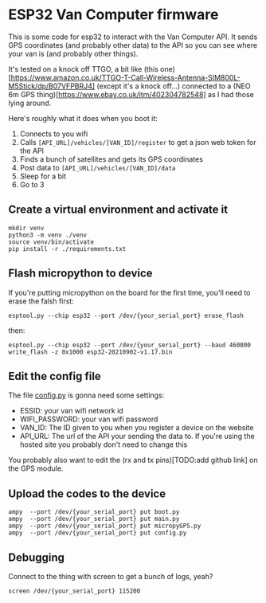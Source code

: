 # ESP32 Van Computer firmware

This is some code for esp32 to interact with the Van Computer API. It sends GPS coordinates (and probably other data) to the API so you can see where your van is (and probably other things).

It's tested on a knock off TTGO, a bit like (this one)[https://www.amazon.co.uk/TTGO-T-Call-Wireless-Antenna-SIM800L-M5Stick/dp/B07VFPBRJ4] (except it's a knock off...) connected to a (NEO 6m GPS thing)[https://www.ebay.co.uk/itm/402304782548] as I had those lying around.

Here's roughly what it does when you boot it:

1. Connects to you wifi
2. Calls `[API_URL]/vehicles/[VAN_ID]/register` to get a json web token for the API
3. Finds a bunch of satellites and gets its GPS coordinates
4. Post data to `[API_URL]/vehicles/[VAN_ID]/data`
5. Sleep for a bit
6. Go to 3

## Create a virtual environment and activate it

```
mkdir venv
python3 -m venv ./venv
source venv/bin/activate
pip install -r ./requirements.txt
```

## Flash micropython to device

If you're putting micropython on the board for the first time, you'll need to erase the falsh first:

`esptool.py --chip esp32 --port /dev/{your_serial_port} erase_flash`

then:

`esptool.py --chip esp32 --port /dev/{your_serial_port} --baud 460800 write_flash -z 0x1000 esp32-20210902-v1.17.bin`

## Edit the config file

The file [config.py](config.py) is gonna need some settings:

- ESSID: your van wifi network id
- WIFI_PASSWORD: your van wifi password
- VAN_ID: The ID given to you when you register a device on the website
- API_URL: The url of the API your sending the data to. If you're using the hosted site you probably don't need to change this

You probably also want to edit the (rx and tx pins)[TODO:add github link] on the GPS module.

## Upload the codes to the device

```
ampy  --port /dev/{your_serial_port} put boot.py
ampy  --port /dev/{your_serial_port} put main.py
ampy  --port /dev/{your_serial_port} put micropyGPS.py
ampy  --port /dev/{your_serial_port} put config.py
```

## Debugging

Connect to the thing with screen to get a bunch of logs, yeah?

```
screen /dev/{your_serial_port} 115200
```
